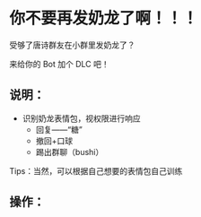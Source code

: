 # 你不要再发奶龙了啊！！！

受够了唐诗群友在小群里发奶龙了？

来给你的 Bot 加个 DLC 吧！

## 说明：

- 识别奶龙表情包，视权限进行响应
  - 回复——“糖”
  - 撤回+口球
  - 踢出群聊（bushi）

Tips：当然，可以根据自己想要的表情包自己训练

## 操作：
